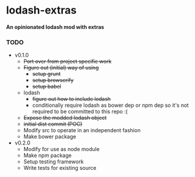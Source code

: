 # lodash-extras

#### An opinionated lodash mod with extras

### TODO

- v0.1.0
  - ~~Port over from project specific work~~
  - ~~Figure out (initial) way of using~~
    - ~~setup grunt~~
    - ~~setup browserify~~
    - ~~setup babel~~
  - lodash
    - ~~figure out how to include lodash~~
    - conditionally require lodash as bower dep or npm dep so it's not required to be committed to this repo :(
  - ~~Expose the modded lodash object~~
  - ~~initial dist commit (POC)~~
  - Modify src to operate in an independent fashion
  - Make bower package
- v0.2.0
  - Modify for use as node module
  - Make npm package
  - Setup testing framework
  - Write tests for existing source
